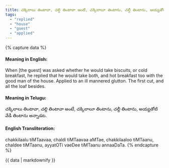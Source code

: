 ```yaml
---
title: చక్కిలాలు తింటావా, చల్ది తింటావా అంటే, చక్కిలాలూ తింటాను, చల్దీ తింటాను, అయ్యతోటి వేడీ తింటాను అన్నాడట.
tags:
  - "replied"
  - "house"
  - "guest"
  - "applied"
---
```


{% capture data %}
#### Meaning in English:
When [the guest] was asked whether he would take biscuits, or cold breakfast, he replied that he would take both, and hot breakfast too with the good man of the house.
Applied to an ill mannered glutton.
The first cut, and all the loaf besides.

#### Meaning in Telugu:
చక్కిలాలు తింటావా, చల్ది తింటావా అంటే, చక్కిలాలూ తింటాను, చల్దీ తింటాను, అయ్యతోటి వేడీ తింటాను అన్నాడట.

#### English Transliteration:
chakkilaalu tiMTaavaa, chaldi tiMTaavaa aMTae, chakkilaaloo tiMTaanu, chaldee tiMTaanu, ayyatOTi vaeDee tiMTaanu annaaDaTa.
{% endcapture %}

{{ data | markdownify }}

